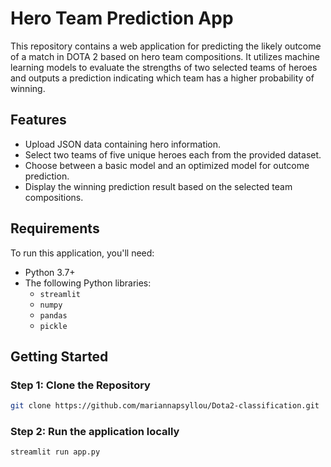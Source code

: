 # Hero Team Prediction App

This repository contains a web application for predicting the likely outcome of a match in DOTA 2 based on hero team compositions. It utilizes machine learning models to evaluate the strengths of two selected teams of heroes and outputs a prediction indicating which team has a higher probability of winning.

## Features

- Upload JSON data containing hero information.
- Select two teams of five unique heroes each from the provided dataset.
- Choose between a basic model and an optimized model for outcome prediction.
- Display the winning prediction result based on the selected team compositions.

## Requirements

To run this application, you'll need:

- Python 3.7+
- The following Python libraries:
  - `streamlit`
  - `numpy`
  - `pandas`
  - `pickle`

## Getting Started

### Step 1: Clone the Repository

```bash
git clone https://github.com/mariannapsyllou/Dota2-classification.git
```
### Step 2: Run the application locally
```bash
streamlit run app.py
